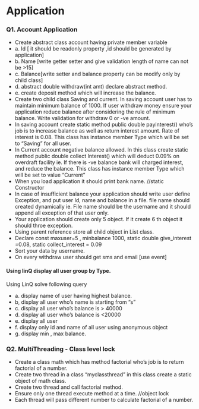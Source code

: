 # Application

### Q1. Account Application

* Create abstract class account having private member variable 
* a. Id [ it should be readonly property ,id should be generated by application]
* b. Name [write getter setter and give validation length of name can not be >15]
* c. Balance[write setter and balance property can be modify only by child class]
* d. abstract double withdraw(int amt) declare abstract method.
* e. create deposit method which will increase the balance.
* Create two child class Saving and current. In saving account user has to maintain minimum balance of 1000. If user withdraw money ensure your application reduce balance after considering the rule of minimum balance. Write validation for withdraw 0 or -ve amount.
* In saving account create static method public double payinterest() who’s job is to increase balance as well as return interest amount. Rate of interest is 0.08. This class has instance member  Type which will be set to “Saving” for all user.
* In Current account negative balance allowed. In this class create static method public double collect Interest() which will deduct 0.09% on overdraft facility ie. If there is -ve balance bank will  charged interest, and reduce the balance. This class has instance member  Type which will be set to value “Current”
* When you load application it should print bank name. //static Constructor
* In case of  insufficient balance your application should write user define Exception, and put user Id, name and balance in a file. file name should created dynamically ie. File name should be the username and it should append all exception of that user only.
* Your application should create only 5 object. If it create 6 th object it should throe exception.
* Using parent reference store all child object in List class.
* Declare const maxuser=5 , minbalance 1000, static double give_interest =0.08, static collect_interest = 0.09
* Sort your data by username.
* On every withdraw user should get sms and email [use event]

#### Using linQ display all user group by Type.
Using LinQ solve following query
* a.  display name of user having highest balance.
* b, display all user who’s name is starting from “s”
* c. display all user who’s balance is > 40000
* d. display all user who’s balance is  <20000
* e. display all user
* f. display only id and name of all user using anonymous object
* g. display min , max balance.

### Q2. MultiThreading - Class level lock
* Create a class math which has method factorial who’s job is to return factorial of a number.
* Create two thread in a class “myclassthread” in this class create a static object of math class. 
* Create two thread and call factorial method. 
* Ensure only one thread execute method at a time. //object lock
* Each thread will pass different number to calculate factorial of a number.




